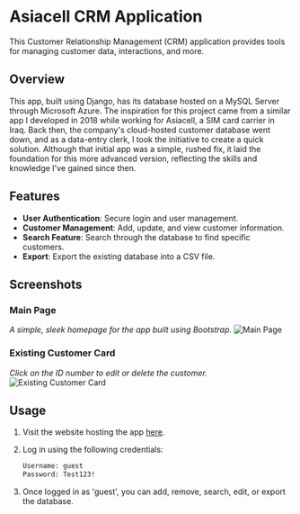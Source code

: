 # Asiacell CRM Application

This Customer Relationship Management (CRM) application provides tools for managing customer data, interactions, and more.

## Overview

This app, built using Django, has its database hosted on a MySQL Server through Microsoft Azure. The inspiration for this project came from a similar app I developed in 2018 while working for Asiacell, a SIM card carrier in Iraq. Back then, the company's cloud-hosted customer database went down, and as a data-entry clerk, I took the initiative to create a quick solution. Although that initial app was a simple, rushed fix, it laid the foundation for this more advanced version, reflecting the skills and knowledge I've gained since then.

## Features

- **User Authentication**: Secure login and user management.
- **Customer Management**: Add, update, and view customer information.
- **Search Feature**: Search through the database to find specific customers.
- **Export**: Export the existing database into a CSV file.

## Screenshots

### Main Page
*A simple, sleek homepage for the app built using Bootstrap.*
![Main Page](https://i.imgur.com/7zj0vHs.png)

### Existing Customer Card
*Click on the ID number to edit or delete the customer.*
![Existing Customer Card](https://i.imgur.com/a5xC5QG.png)

## Usage

1. Visit the website hosting the app [here](https://asiacellcrm-ajfwavgjc6b9gmgq.eastus-01.azurewebsites.net/).
2. Log in using the following credentials:
   
    ```bash
    Username: guest
    Password: Test123!
    ```
3. Once logged in as 'guest', you can add, remove, search, edit, or export the database.
